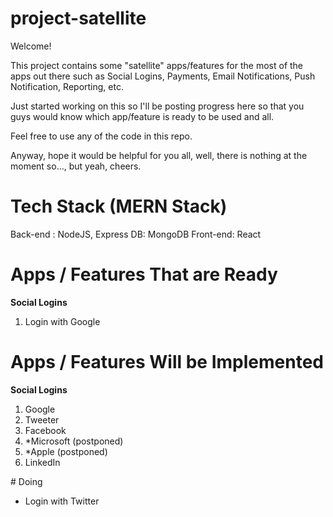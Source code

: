 # project-satellite

Welcome!

This project contains some "satellite" apps/features for the most of the apps out there such as Social Logins, Payments, Email Notifications, Push Notification, Reporting, etc. 

Just started working on this so I'll be posting progress here so that you guys would know which app/feature is ready to be used and all.

Feel free to use any of the code in this repo. 

Anyway, hope it would be helpful for you all, well, there is nothing at the moment so..., but yeah, cheers.

# Tech Stack (MERN Stack)

Back-end : NodeJS, Express
DB: MongoDB
Front-end: React

# Apps / Features That are Ready

**Social Logins**
1. Login with Google

# Apps / Features Will be Implemented

**Social Logins**
1. Google
2. Tweeter
3. Facebook
4. *Microsoft (postponed)
5. *Apple (postponed)
6. LinkedIn

# Doing
- Login with Twitter



